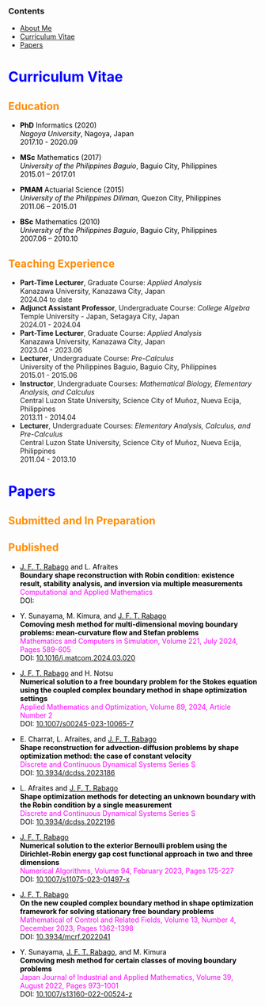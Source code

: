 <style>
H1{color:Blue !important;}
H2{color:DarkOrange !important;}
p{color:Black !important;}
</style>

### Contents
* <a href="aboutme.html" title="About Me">About Me</a>
* [Curriculum Vitae](#curriculum-vitae)
* [Papers](#papers)

# Curriculum Vitae

## Education
- **PhD** Informatics (2020) <br /> 
*Nagoya University*, Nagoya, Japan <br /> 
2017.10 - 2020.09
  
- **MSc** Mathematics (2017) <br /> 
*University of the Philippines Baguio*, Baguio City, Philippines <br /> 
2015.01 – 2017.01

- **PMAM** Actuarial Science (2015) <br /> 
*University of the Philippines Diliman*, Quezon City, Philippines <br /> 
2011.06 – 2015.01

- **BSc** Mathematics (2010) <br /> 
*University of the Philippines Baguio*, Baguio City, Philippines <br /> 
2007.06 – 2010.10


## Teaching Experience
- **Part-Time Lecturer**, Graduate Course: *Applied Analysis* <br />
  Kanazawa University, Kanazawa City, Japan  <br />
  2024.04 to date
- **Adjunct Assistant Professor**, Undergraduate Course: *College Algebra* <br />
  Temple University - Japan, Setagaya City, Japan <br />
  2024.01 - 2024.04
- **Part-Time Lecturer**, Graduate Course: *Applied Analysis* <br />
  Kanazawa University, Kanazawa City, Japan <br />
  2023.04 - 2023.06
- **Lecturer**, Undergraduate Course: *Pre-Calculus* <br />
  University of the Philippines Baguio, Baguio City, Philippines <br />
  2015.01 - 2015.06
- **Instructor**, Undergraduate Courses: *Mathematical Biology, Elementary Analysis, and Calculus*  <br />
  Central Luzon State University, Science City of Muñoz, Nueva Ecija, Philippines  <br />
  2013.11 - 2014.04
- **Lecturer**, Undergraduate Courses: *Elementary Analysis, Calculus, and Pre-Calculus*  <br />
  Central Luzon State University, Science City of Muñoz, Nueva Ecija, Philippines  <br />
  2011.04 - 2013.10


# Papers
## Submitted and In Preparation

## Published
- <u>J. F. T. Rabago</u> and L. Afraites  
  **Boundary shape reconstruction with Robin condition: existence result, stability analysis, and inversion via multiple measurements**  
  <font color="fuchsia">Computational and Applied Mathematics</font>  
  DOI: [ ]()

- Y. Sunayama, M. Kimura, and <u>J. F. T. Rabago</u>  
  **Comoving mesh method for multi-dimensional moving boundary problems: mean-curvature flow and Stefan problems**  
  <font color="fuchsia">Mathematics and Computers in Simulation, Volume 221, July 2024, Pages 589-605</font>  
  DOI: [10.1016/j.matcom.2024.03.020](https://doi.org/10.1016/j.matcom.2024.03.020)

- <u>J. F. T. Rabago</u> and H. Notsu  
  **Numerical solution to a free boundary problem for the Stokes equation using the coupled complex boundary method in shape optimization settings**  
  <font color="fuchsia">Applied Mathematics and Optimization, Volume 89, 2024, Article Number 2</font>  
  DOI: [10.1007/s00245-023-10065-7](https://doi.org/10.1007/s00245-023-10065-7)

- E. Charrat, L. Afraites, and <u>J. F. T. Rabago</u>  
  **Shape reconstruction for advection-diffusion problems by shape optimization method: the case of constant velocity**  
  <font color="fuchsia">Discrete and Continuous Dynamical Systems Series S</font>  
  DOI: [10.3934/dcdss.2023186](https://doi.org/10.3934/dcdss.2023186)

- L. Afraites and <u>J. F. T. Rabago</u>  
  **Shape optimization methods for detecting an unknown boundary with the Robin condition by a single measurement**  
  <font color="fuchsia">Discrete and Continuous Dynamical Systems Series S</font>  
  DOI: [10.3934/dcdss.2022196](https://doi.org/10.3934/dcdss.2022196)

- <u>J. F. T. Rabago</u>  
  **Numerical solution to the exterior Bernoulli problem using the Dirichlet-Robin energy gap cost functional approach in two and three dimensions**  
  <font color="fuchsia">Numerical Algorithms, Volume 94, February 2023, Pages 175-227</font>  
  DOI: [10.1007/s11075-023-01497-x](https://doi.org/10.1007/s11075-023-01497-x)

- <u>J. F. T. Rabago</u>  
  **On the new coupled complex boundary method in shape optimization framework for solving stationary free boundary problems**  
  <font color="fuchsia">Mathematical of Control and Related Fields, Volume 13, Number 4, December 2023, Pages 1362-1398</font>  
  DOI: [10.3934/mcrf.2022041](https://doi.org/10.3934/mcrf.2022041)

- Y. Sunayama, <u>J. F. T. Rabago</u>, and M. Kimura  
  **Comoving mesh method for certain classes of moving boundary problems**  
  <font color="fuchsia">Japan Journal of Industrial and Applied Mathematics, Volume 39, August 2022, Pages 973–1001</font>  
  DOI: [10.1007/s13160-022-00524-z](https://doi.org/10.1007/s13160-022-00524-z)
